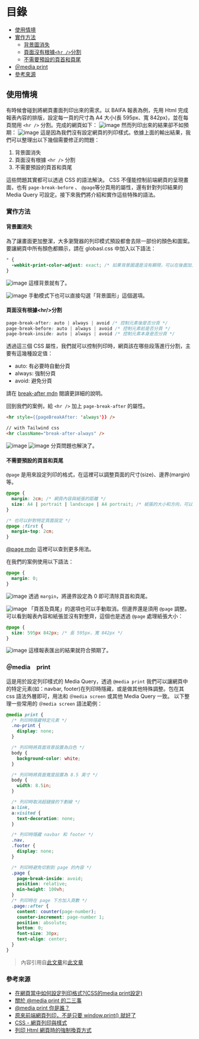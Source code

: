 # 目錄
- [使用情境](#使用情境)
- [實作方法](#實作方法)
  - [背景圖消失](#背景圖消失)
  - [頁面沒有根據`<hr />`分割](#頁面沒有根據hr分割)
  - [不需要預設的頁首和頁尾](#不需要預設的頁首和頁尾)
- [＠media print](#＠mediaprint)
- [參考來源](#參考來源)

## 使用情境
有時候會碰到將網頁畫面列印出來的需求。以 BAIFA 報表為例，先用 Html 完成報表內容的排版，設定每一頁的尺寸為 A4 大小(長 595px、寬 842px)，並在每頁間用 `<hr />` 分割。完成的網頁如下：
![image](https://github.com/CAFECA-IO/KnowledgeManagement/assets/114177573/a46ff708-caeb-43a3-ade3-86f4465770d4)
然而列印出來的結果卻不如預期：
![image](https://github.com/CAFECA-IO/KnowledgeManagement/assets/114177573/e6398eff-5d83-42e5-b5be-313915b543fa)
這是因為我們沒有設定網頁的列印樣式。依據上面的輸出結果，我們可以整理出以下幾個需要修正的問題：

1. 背景圖消失
2. 頁面沒有根據 `<hr />` 分割
3. 不需要預設的頁首和頁尾

這些問題其實都可以透過 CSS 的語法解決。 CSS 不僅能控制前端網頁的呈現畫面，也有 `page-break-before` 、 `@page`等分頁用的屬性，還有針對列印結果的 Media Query 可設定。接下來我們將介紹和實作這些特殊的語法。

### 實作方法
#### 背景圖消失
為了讓畫面更加整潔，大多瀏覽器的列印模式預設都會去除一部份的顏色和圖案。要讓網頁中所有顏色都顯示，請在 globasl.css 中加入以下語法：
```css
* {
  -webkit-print-color-adjust: exact; /* 如果背景圖還是沒有顯現，可以在後面加上 !important */
}
```
![image](https://github.com/CAFECA-IO/KnowledgeManagement/assets/114177573/dde8fff3-27ff-4394-ad3c-beb94ecca67e)
這樣背景就有了。

![image](https://github.com/CAFECA-IO/KnowledgeManagement/assets/114177573/0123ad4a-d2e9-4585-9f03-4034e776b4b6)
手動模式下也可以直接勾選「背景圖形」這個選項。

#### 頁面沒有根據\<hr/>分割
```css
page-break-after: auto | always | avoid /* 控制元素後是否分頁 */
page-break-before: auto | always | avoid /* 控制元素前是否分頁 */
page-break-inside: auto | always | avoid /* 控制元素本身是否分頁 */
```
透過這三個 CSS 屬性，我們就可以控制列印時，網頁該在哪些段落進行分割，主要有這幾種設定值：
- auto: 有必要時自動分頁
- always: 強制分頁
- avoid: 避免分頁

請在 [break-after mdn](https://developer.mozilla.org/en-US/docs/Web/CSS/break-after) 閱讀更詳細的說明。

回到我們的案例，給 `<hr />` 加上 `page-break-after` 的屬性。
```html
<hr style={{pageBreakAfter: 'always'}} />

// with Tailwind css
<hr className="break-after-always" />
```
![image](https://github.com/CAFECA-IO/KnowledgeManagement/assets/114177573/8c0fc15b-c1ad-4235-a558-330f3d0123d0)
![image](https://github.com/CAFECA-IO/KnowledgeManagement/assets/114177573/73f909c5-42c5-4fd9-9712-2a8552d155ea)
分頁問題也解決了。

#### 不需要預設的頁首和頁尾
`@page` 是用來設定列印的格式，在這裡可以調整頁面的尺寸(size)、邊界(margin)等。
```css
@page {
  margin: 2cm; /* 網頁內容與紙張的距離 */
  size: A4 | portrait | landscape | A4 portrait; /* 紙張的大小和方向，可以混合使用 */
}

/* 也可以針對特定頁面設定 */
@page :first {
  margin-top: 2cm;
}
```
[@page mdn](https://developer.mozilla.org/en-US/docs/Web/CSS/@page) 這裡可以查到更多用法。

在我們的案例使用以下語法：
```css
@page {
  margin: 0;
}
```
![image](https://github.com/CAFECA-IO/KnowledgeManagement/assets/114177573/40bf2610-21d5-4dd5-a854-d13b77080753)
透過 `margin`，將邊界設定為 0 即可清除頁首和頁尾。

![image](https://github.com/CAFECA-IO/KnowledgeManagement/assets/114177573/81dd1958-c78a-4549-9a72-e61420741fcc)
「頁首及頁尾」的選項也可以手動取消。但邊界還是須用 `@page` 調整。
可以看到報表內容和紙張並沒有對整齊，這個也是透過 `@page` 處理紙張大小：
```css
@page {
  size: 595px 842px; /* 長 595px、寬 842px */
}
```
![image](https://github.com/CAFECA-IO/KnowledgeManagement/assets/114177573/72d75b86-2442-46cd-9441-fb3c1b5468fb)
這樣報表匯出的結果就符合預期了。

### ＠media　print
這是用於設定列印樣式的 Media Query，透過 `@media print` 我們可以讓網頁中的特定元素(如：navbar, footer)在列印時隱藏，或是做其他特殊調整。包在其 css 語法外層即可，用法和 `＠media screen` 或其他 Media Query 一致。
以下整理一些常用的 `＠media screen` 語法範例：
```css
@media print {
  /* 列印時隱藏特定元素 */
  .no-print {
    display: none;
  }

  /* 列印時將頁面背景設置為白色 */
  body {
    background-color: white;
  }

  /* 列印時將頁面寬度設置為 8.5 英寸 */
  body {
    width: 8.5in;
  }

  /* 列印時取消超鏈接的下劃線 */
  a:link,
  a:visited {
    text-decoration: none;
  }

  /* 列印時隱藏 navbar 和 footer */
  .nav,
  .footer {
    display: none;
  }

  /* 列印時避免切割到 page 的內容 */
  .page {
    page-break-inside: avoid;
    position: relative;
    min-height: 100vh;
  }
  /* 列印時在 page 下方加入頁數 */
  .page::after {
    content: counter(page-number);
    counter-increment: page-number 1;
    position: absolute;
    bottom: 0;
    font-size: 30px;
    text-align: center;
  }
}
```
> 內容引用自[此文章](https://kbytalk.com/html-print-css/)和[此文章](https://ithelp.ithome.com.tw/articles/10232006)

### 參考來源
- [在網頁當中如何設定列印格式?(CSS的media print設定)](https://kbytalk.com/html-print-css/)
- [關於 @media print 的二三事](https://kakadodo.github.io/2018/03/13/css-media-print-setting/)
- [@media print 你是誰？](https://tsengbatty.medium.com/media-print-%E4%BD%A0%E6%98%AF%E8%AA%B0-ae093fab85b8)
- [原來前端網頁列印，不是只要 window.print() 就好了](https://medium.com/unalai/%E5%8E%9F%E4%BE%86%E5%89%8D%E7%AB%AF%E7%B6%B2%E9%A0%81%E5%88%97%E5%8D%B0-%E4%B8%8D%E6%98%AF%E5%8F%AA%E8%A6%81-window-print-%E5%B0%B1%E5%A5%BD%E4%BA%86-7af44cacf43e)
- [CSS - 網頁列印與樣式](https://ithelp.ithome.com.tw/articles/10232006)
- [列印 Html 網頁時的強制換頁方式](http://www.eion.com.tw/Blogger/?Pid=1048)
